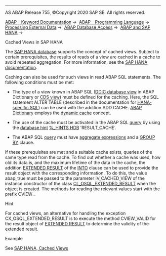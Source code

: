   

* * *

AS ABAP Release 755, ©Copyright 2020 SAP SE. All rights reserved.

[ABAP - Keyword Documentation](javascript:call_link\('abenabap.htm'\)) →  [ABAP - Programming Language](javascript:call_link\('abenabap_reference.htm'\)) →  [Processing External Data](javascript:call_link\('abenabap_language_external_data.htm'\)) →  [ABAP Database Access](javascript:call_link\('abenabap_sql.htm'\)) →  [ABAP and SAP HANA](javascript:call_link\('abenabap_hana.htm'\)) → 

Cached Views in SAP HANA

The [SAP HANA database](javascript:call_link\('abenhana_database_glosry.htm'\) "Glossary Entry") supports the concept of cached views. Subject to certain prerequisites, the results of reads of a view are cached in a cache to avoid repeated aggregation. For more information, see the [SAP HANA documentation](http://help.sap.com/hana).

Caching can also be used for such views in read ABAP SQL statements. The following conditions must be met:

-   The type of a view known in ABAP SQL ([DDIC database view](javascript:call_link\('abendatabase_view_glosry.htm'\) "Glossary Entry") in ABAP Dictionary or [CDS view](javascript:call_link\('abencds_view_glosry.htm'\) "Glossary Entry")) must be defined for the caching. Here, the SQL statement ALTER TABLE (described in the documentation for [HANA-specific SQL](javascript:call_link\('abendatabase_view_glosry.htm'\) "Glossary Entry")) can be used with the addition ADD CACHE. [ABAP Dictionary](javascript:call_link\('abenabap_dictionary.htm'\)) employs the [dynamic cache](javascript:call_link\('abenddic_dynamic_caches.htm'\)) concept.

-   The use of the cache must be activated in the ABAP SQL [query](javascript:call_link\('abenquery_glosry.htm'\) "Glossary Entry") by using the [database hint](javascript:call_link\('abendatabase_hint_glosry.htm'\) "Glossary Entry") [%\_HINTS HDB](javascript:call_link\('abenosql_db_hints.htm'\)) 'RESULT\_CACHE'.

-   The ABAP SQL [query](javascript:call_link\('abenquery_glosry.htm'\) "Glossary Entry") must have [aggregate expressions](javascript:call_link\('abapselect_aggregate.htm'\)) and a [GROUP BY](javascript:call_link\('abapgroupby_clause.htm'\)) clause.

If these prerequisites are met and a suitable cache exists, queries of the same type read from the cache. To find out whether a cache was used, how old its data is, and the maximum lifetime of the data in the cache, the addition [EXTENDED RESULT](javascript:call_link\('abapselect_extended_result.htm'\)) of the [INTO](javascript:call_link\('abapinto_clause.htm'\)) clause can be used to provide the result object with the corresponding information. To do this, the value abap\_true must be passed to the parameter IV\_CACHED\_VIEW of the instance constructor of the class [CL\_OSQL\_EXTENDED\_RESULT](javascript:call_link\('abencl_osql_extended_result.htm'\)) when the object is created. The methods for reading the relevant values start with the prefix CVIEW\_.

Hint

For cached views, an alternative for handling the exception CX\_OSQL\_EXTENDED\_RESULT is to execute the method CVIEW\_VALID for the result object of [EXTENDED RESULT](javascript:call_link\('abapselect_extended_result.htm'\)) to determine the validity of the extended result.

Example

See [SAP HANA, Cached Views](javascript:call_link\('abenhana_cached_views_abexa.htm'\))